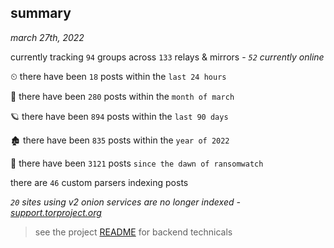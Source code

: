 
## summary
_march 27th, 2022_

currently tracking `94` groups across `133` relays & mirrors - _`52` currently online_

⏲ there have been `18` posts within the `last 24 hours`

🦈 there have been `280` posts within the `month of march`

🪐 there have been `894` posts within the `last 90 days`

🏚 there have been `835` posts within the `year of 2022`

🦕 there have been `3121` posts `since the dawn of ransomwatch`

there are `46` custom parsers indexing posts

_`20` sites using v2 onion services are no longer indexed - [support.torproject.org](https://support.torproject.org/onionservices/v2-deprecation/)_

> see the project [README](https://github.com/thetanz/ransomwatch#ransomwatch--) for backend technicals
